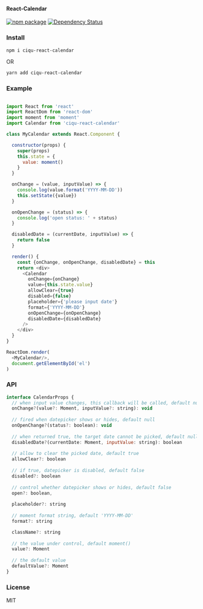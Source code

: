 #### React-Calendar

[![npm package](https://img.shields.io/npm/v/ciqu-react-calendar.svg?style=flat)](https://www.npmjs.org/package/ciqu-react-calendar)
[![Dependency Status](https://gemnasium.com/badges/github.com/ciqulover/react-calendar.svg)](https://gemnasium.com/github.com/ciqulover/react-calendar)


### Install

```bash
npm i ciqu-react-calendar
```
OR
```bash
yarn add ciqu-react-calendar
```

### Example

```js

import React from 'react'
import ReactDom from 'react-dom'
import moment from 'moment'
import Calendar from 'ciqu-react-calendar'

class MyCalendar extends React.Component {

  constructor(props) {
    super(props)
    this.state = {
      value: moment()
    }
  }

  onChange = (value, inputValue) => {
    console.log(value.format('YYYY-MM-DD'))
    this.setState({value})
  }

  onOpenChange = (status) => {
    console.log('open status: ' + status)
  }

  disabledDate = (currentDate, inputValue) => {
    return false
  }

  render() {
    const {onChange, onOpenChange, disabledDate} = this
    return <div>
      <Calendar
        onChange={onChange}
        value={this.state.value}
        allowClear={true}
        disabled={false}
        placeholder={'please input date'}
        format={'YYYY-MM-DD'}
        onOpenChange={onOpenChange}
        disabledDate={disabledDate}
      />
    </div>
  }
}

ReactDom.render(
  <MyCalendar/>,
  document.getElementById('el')
)

```

### API
```js
interface CalendarProps {
  // when input value changes, this callback will be called, default null
  onChange?(value?: Moment, inputValue?: string): void
  
  // fired when datepicker shows or hides, default null
  onOpenChange?(status?: boolean): void
  
  // when returned true, the target date cannot be picked, default null
  disabledDate?(currentDate: Moment, inputValue: string): boolean
  
  // allow to clear the picked date, default true
  allowClear?: boolean
  
  // if true, datepicker is disabled, default false
  disabled?: boolean
  
  // control whether datepicker shows or hides, default false
  open?: boolean,
  
  placeholder?: string
  
  // moment format string, default 'YYYY-MM-DD'
  format?: string

  className?: string
  
  // the value under control, default moment()
  value?: Moment
  
  // the default value 
  defaultValue?: Moment
}
```
### License
MIT
